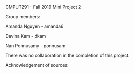 CMPUT291 - Fall 2019
Mini Project 2

Group members:

Amanda Nguyen - amanda6

Davina Kam - dkam

Nan Ponnusamy - ponnusam

There was no collaboration in the completion of this project.

Acknowledgement of sources:
